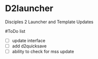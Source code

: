# D2launcher
Disciples 2 Launcher and Template Updates

#ToDo list

- [ ] update interface
- [ ] add d2quicksave
- [ ] ability to check for mss update
